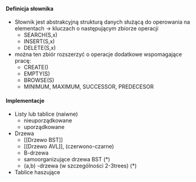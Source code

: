 #### Definicja słownika
- Słownik jest abstrakcyjną strukturą danych służącą do operowania na elementach $→$ kluczach o następującym zbiorze operacji
	- SEARCH(S,x)
	- INSERT(S,x)
	- DELETE(S,x)
- można ten zbiór rozszerzyć o operacje dodatkowe wspomagające pracę:
	- CREATE()
	- EMPTY(S)
	- BROWSE(S)
	- MINIMUM, MAXIMUM, SUCCESSOR, PREDECESOR

#### Implementacje
- Listy lub tablice (naiwne)
	- nieuporządkowane
	- uporządkowane
- Drzewa
	- [[Drzewo BST]]
	- [[Drzewo AVL]], (czerwono-czarne)
	- B-drzewa
	- samoorganizujące drzewa BST $(*)$
	- (a,b) -drzewa (w szczególności 2-3trees) $(*)$
- Tablice haszujące